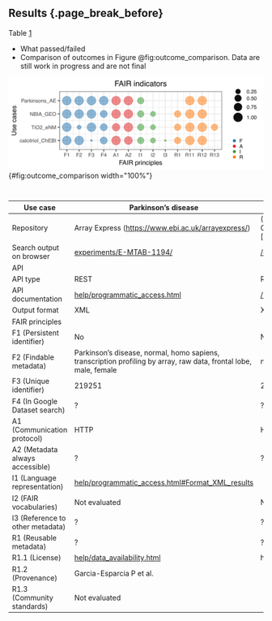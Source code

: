 ## Results {.page_break_before}
Table <a href="#literature">1</a>

- What passed/failed
- Comparison of outcomes in Figure @fig:outcome_comparison. Data are still work in progress and are not final

![Outcome comparison](images/outcome_comparison.png){#fig:outcome_comparison width="100%"}

<!--
</tbody>
</table>
<h2 id="results" class="page_break_before">
Results
</h2>
<ul>
<li>
What passed/failed
</li>
<li>
<!--Comparison of outcomes in Figure <a href="#fig:outcome_comparison">1</a>. Data are still work in progress and are not final-->
<!--</li>
</ul>

-->

<a name="tbl:use_cases"></a>
<table style="width:100%;">
<caption> <span>Table 3:</span> Use cases. </caption>

<colgroup>
<col style="width: 13%" />
<col style="width: 19%" />
<col style="width: 19%" />
<col style="width: 19%" />
<col style="width: 19%" />
</colgroup>

<thead>
<tr class="header">
<th>
Use case
</th>
<th>
Parkinson’s disease
</th>
<th>
NBIA
</th>
<th>
Titanium Dioxide
</th>
<th>
Caffeine
</th>
</tr>
</thead>

<tbody>

<tr class="odd">
<td>
Repository
</td>
<td>
Array Express (<a href="https://www.ebi.ac.uk/arrayexpress/">https://www.ebi.ac.uk/arrayexpress/</a>)
</td>
<td>
(Gene Expression Omnibus(https://www.ncbi.nlm.nih.gov/geo/)[https://www.ncbi.nlm.nih.gov/geo/])
</td>
<td>
eNanoMapper
</td>
<td>
ChEBI
</td>
</tr>

<tr class="even">
<td>
Search output on browser
</td>
<td>
<a href="https://www.ebi.ac.uk/arrayexpress/experiments/E-MTAB-1194/">experiments/E-MTAB-1194/</a>
</td>
<td>
<a href="https://www.ncbi.nlm.nih.gov/geo/query/acc.cgi?acc=GSE70433">/query/acc.cgi?acc=GSE70433</a>
</td>
<td>
</td>
<td>
</td>
</tr>

<tr class="odd">
<td>
API
</tr>

<tr class="even">
<td>
API type
</td>
<td>
REST
</td>
<td>
REST
</td>
<td>
</td>
<td>
</td>
</tr>

<tr class="odd">
<td>
API documentation
</td>
<td>
<a href="https://www.ebi.ac.uk/arrayexpress/help/programmatic_access.html">help/programmatic_access.html</a>
</td>
<td>
<a href="https://www.ncbi.nlm.nih.gov/geo/info/geo_paccess.html">/info/geo_paccess.html</a>
</td>
<td>
http://enanomapper.github.io/API/
</td>
<td>
https://www.ebi.ac.uk/chebi/webServices.do
</td>
</tr>

<tr class="even">
<td>
Output format
</td>
<td>
XML
</td>
<td>
XML
</td>
<td>
RDF
</td>
<td>
XML (?)
</td>
</tr>

<tr class="odd">
<td>
FAIR principles
</tr>

<tr class="even">
<td>
F1 (Persistent identifier)
</td>
<td>
No
</td>
<td>
No
</td>
<td>
</td>
<td>
</td>
</tr>

<tr class="odd">
<td>
F2 (Findable metadata)
</td>
<td>
Parkinson’s disease, normal, homo sapiens, transcription profiling by array, raw data, frontal lobe, male, female
</td>
<td>
nbia, homo sapiens, expression profiling by array
</td>
<td>
Publication and protocol
</td>
<td>
</td>
</tr>

<tr class="even">
<td>
F3 (Unique identifier)
</td>
<td>
219251
</td>
<td>
200070433
</td>
<td>
</td>
<td>
</td>
</tr>

<tr class="odd">
<td>
F4 (In Google Dataset search)
</td>
<td>
?
</td>
<td>
?
</td>
<td>
</td>
<td>
</td>
</tr>

<tr class="even">
<td>
A1 (Communication protocol)
</td>
<td>
HTTP
</td>
<td>
HTTP
</td>
<td>
</td>
<td>
</td>
</tr>

<tr class="odd">
<td>
A2 (Metadata always accessible)
</td>
<td>
?
</td>
<td>
?
</td>
<td>
</td>
<td>
</td>
</tr>

<tr class="even">
<td>
I1 (Language representation)
</td>
<td>
<a href="https://www.ebi.ac.uk/arrayexpress/help/programmatic_access.html#Format_XML_results">help/programmatic_access.html#Format_XML_results</a>
</td>
<td>
</td>
<td>
</td>
<td>
</td>
</tr>

<tr class="odd">
<td>
I2 (FAIR vocabularies)
</td>
<td>
Not evaluated
</td>
<td>
Not evaluated
</td>
<td>
</td>
<td>
</td>
</tr>

<tr class="even">
<td>
I3 (Reference to other metadata)
</td>
<td>
?
</td>
<td>
?
</td>
<td>
</td>
<td>
</td>
</tr>

<tr class="odd">
<td>
R1 (Reusable metadata)
</td>
<td>
?
</td>
<td>
?
</td>
<td>
</td>
<td>
</td>
</tr>

<tr class="even">
<td>
R1.1 (License)
</td>
<td>
<a href="https://www.ebi.ac.uk/arrayexpress/help/data_availability.html">help/data_availability.html</a>
</td>
<td>
http://www.ncbi.nlm.nih.gov/geo/info/disclaimer.html
</td>
<td>
</td>
<td>
</td>
</tr>

<tr class="odd">
<td>
R1.2 (Provenance)
</td>
<td>
Garcia-Esparcia P et al. <!--<span class="citation" data-cites="xcIiLUus">[<a href="#ref-xcIiLUus" role="doc-biblioref">8</a>]</span> -->
</td>
<td>
</td>
<td>
</td>
<td>
</td>
</tr>

<tr class="even">
<td>
R1.3 (Community standards)
</td>
<td>
Not evaluated
</td>
<td>
</td>
<td>
</td>
<td>
</td>
</tr>
</tbody>
</table>

<!--
<h2 id="results" class="page_break_before">Results</h2>
<ul>
<li>What passed/failed</li>
<!--<li>Comparison of outcomes in Figure <a href="#fig:outcome_comparison">1</a>. Data are still work in progress and are not final</li> -->
<!--</ul>
<a name="tbl:use_cases"></a>
<table>
<caption><span>Table 1:</span> Use cases. </caption>
<colgroup>
<col style="width: 12%" />
<col style="width: 44%" />
<col style="width: 33%" />
<col style="width: 5%" />
<col style="width: 3%" />
</colgroup>
<thead>
<tr class="header">
<th>Use case</th>
<th>Parkinson’s disease</th>
<th>NBIA</th>
<th>Titanium Dioxide</th>
<th>Caffeine</th>
</tr>
</thead>
<tbody>
<tr class="odd">
<td>Repository</td>
<td>Array Express (<a href="https://www.ebi.ac.uk/arrayexpress/">https://www.ebi.ac.uk/arrayexpress/</a>)</td>
<td>(Gene Expression Omnibus(https://www.ncbi.nlm.nih.gov/geo/)[https://www.ncbi.nlm.nih.gov/geo/])</td>
<td>eNanoMapper</td>
<td>ChEBI</td>
</tr>
<tr class="even">
<td>Search output on browser</td>
<td><a href="https://www.ebi.ac.uk/arrayexpress/experiments/E-MTAB-1194/">experiments/E-MTAB-1194/</a></td>
<td><a href="https://www.ncbi.nlm.nih.gov/geo/query/acc.cgi?acc=GSE70433">/query/acc.cgi?acc=GSE70433</a></td>
<td></td>
<td></td>
</tr>
<tr class="odd">
<td>API type</td>
<td>REST</td>
<td>REST</td>
<td></td>
<td></td>
</tr>
<tr class="even">
<td>API documentation</td>
<td><a href="https://www.ebi.ac.uk/arrayexpress/help/programmatic_access.html">help/programmatic_access.html</a></td>
<td><a href="https://www.ncbi.nlm.nih.gov/geo/info/geo_paccess.html">/info/geo_paccess.html</a></td>
<td>http://enanomapper.github.io/API/</td>
<td>https://www.ebi.ac.uk/chebi/webServices.do</td>
</tr>
<tr class="odd">
<td>Output format</td>
<td>XML</td>
<td>XML</td>
<td>RDF</td>
<td>XML (?)</td>
</tr>
<tr class="even">
<td>F1 (Persistent identifier)</td>
<td>No</td>
<td>No</td>
<td></td>
<td></td>
</tr>
<tr class="odd">
<td>F2 (Findable metadata)</td>
<td>Parkinson’s disease, normal, homo sapiens, transcription profiling by array, raw data, frontal lobe, male, female</td>
<td>nbia, homo sapiens, expression profiling by array</td>
<td>Publication and protocol</td>
<td></td>
</tr>
<tr class="even">
<td>F3 (Unique identifier)</td>
<td>219251</td>
<td>200070433</td>
<td></td>
<td></td>
</tr>
<tr class="odd">
<td>F4 (In Google Dataset search)</td>
<td>?</td>
<td>?</td>
<td></td>
<td></td>
</tr>
<tr class="even">
<td>A1 (Communication protocol)</td>
<td>HTTP</td>
<td>HTTP</td>
<td></td>
<td></td>
</tr>
<tr class="odd">
<td>A2 (Metadata always accessible)</td>
<td>?</td>
<td>?</td>
<td></td>
<td></td>
</tr>
<tr class="even">
<td>I1 (Language representation)</td>
<td><a href="https://www.ebi.ac.uk/arrayexpress/help/programmatic_access.html#Format_XML_results">help/programmatic_access.html#Format_XML_results</a></td>
<td></td>
<td></td>
<td></td>
</tr>
<tr class="odd">
<td>I2 (FAIR vocabularies)</td>
<td>Not evaluated</td>
<td>Not evaluated</td>
<td></td>
<td></td>
</tr>
<tr class="even">
<td>I3 (Reference to other metadata)</td>
<td>?</td>
<td>?</td>
<td></td>
<td></td>
</tr>
<tr class="odd">
<td>R1 (Reusable metadata)</td>
<td>?</td>
<td>?</td>
<td></td>
<td></td>
</tr>
<tr class="even">
<td>R1.1 (License)</td>
<td><a href="https://www.ebi.ac.uk/arrayexpress/help/data_availability.html">help/data_availability.html</a></td>
<td>http://www.ncbi.nlm.nih.gov/geo/info/disclaimer.html</td>
<td></td>
<td></td>
</tr>
<tr class="odd">
<td>R1.2 (Provenance)</td>
<td>Garcia-Esparcia P et al. <!---<span class="citation" data-cites="xcIiLUus">[<a href="#ref-xcIiLUus" role="doc-biblioref">5</a>]</span> --> </td>
<!--<td></td>
<td></td>
<td></td>
</tr>
<tr class="even">
<td>R1.3 (Community standards)</td>
<td>Not evaluated</td>
<td></td>
<td></td>
<td></td>
</tr>
-->
